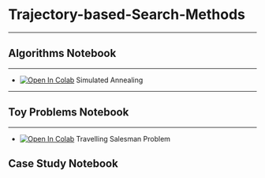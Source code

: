 # Trajectory-based-Search-Methods

---

## Algorithms Notebook

---

- [![Open In Colab](https://colab.research.google.com/assets/colab-badge.svg)](https://colab.research.google.com/github/SmartMobilityAlgorithms/Trajectory-based-Search-Algorithms/blob/master/simulated_annealing.ipynb) Simulated Annealing

---

## Toy Problems Notebook

---

- [![Open In Colab](https://colab.research.google.com/assets/colab-badge.svg)](https://colab.research.google.com/github/SmartMobilityAlgorithms/Trajectory-based-Search-Algorithms/blob/master/TSP_simulated_annealing.ipynb) Travelling Salesman Problem

## Case Study Notebook

